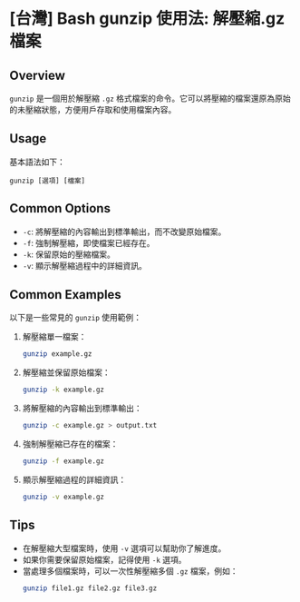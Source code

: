 # [台灣] Bash gunzip 使用法: 解壓縮.gz 檔案

## Overview
`gunzip` 是一個用於解壓縮 `.gz` 格式檔案的命令。它可以將壓縮的檔案還原為原始的未壓縮狀態，方便用戶存取和使用檔案內容。

## Usage
基本語法如下：
```
gunzip [選項] [檔案]
```

## Common Options
- `-c`: 將解壓縮的內容輸出到標準輸出，而不改變原始檔案。
- `-f`: 強制解壓縮，即使檔案已經存在。
- `-k`: 保留原始的壓縮檔案。
- `-v`: 顯示解壓縮過程中的詳細資訊。

## Common Examples
以下是一些常見的 `gunzip` 使用範例：

1. 解壓縮單一檔案：
   ```bash
   gunzip example.gz
   ```

2. 解壓縮並保留原始檔案：
   ```bash
   gunzip -k example.gz
   ```

3. 將解壓縮的內容輸出到標準輸出：
   ```bash
   gunzip -c example.gz > output.txt
   ```

4. 強制解壓縮已存在的檔案：
   ```bash
   gunzip -f example.gz
   ```

5. 顯示解壓縮過程的詳細資訊：
   ```bash
   gunzip -v example.gz
   ```

## Tips
- 在解壓縮大型檔案時，使用 `-v` 選項可以幫助你了解進度。
- 如果你需要保留原始檔案，記得使用 `-k` 選項。
- 當處理多個檔案時，可以一次性解壓縮多個 `.gz` 檔案，例如：
  ```bash
  gunzip file1.gz file2.gz file3.gz
  ```